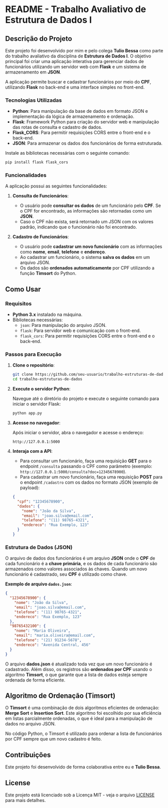 # README - Trabalho Avaliativo de Estrutura de Dados I

## Descrição do Projeto

Este projeto foi desenvolvido por mim e pelo colega **Tulio Bessa** como parte do trabalho avaliativo da disciplina de **Estrutura de Dados I**. O objetivo principal foi criar uma aplicação interativa para gerenciar dados de funcionários utilizando um servidor web com **Flask** e um sistema de armazenamento em **JSON**. 

A aplicação permite buscar e cadastrar funcionários por meio do **CPF**, utilizando **Flask** no back-end e uma interface simples no front-end.

### Tecnologias Utilizadas

- **Python**: Para manipulação da base de dados em formato JSON e implementação da lógica de armazenamento e ordenação.
- **Flask**: Framework Python para criação do servidor web e manipulação das rotas de consulta e cadastro de dados.
- **Flask_CORS**: Para permitir requisições CORS entre o front-end e o back-end.
- **JSON**: Para armazenar os dados dos funcionários de forma estruturada.
  
Instale as bibliotecas necessárias com o seguinte comando:

```bash
pip install flask flask_cors
```

### Funcionalidades

A aplicação possui as seguintes funcionalidades:

1. **Consulta de Funcionários**:
   - O usuário pode **consultar os dados** de um funcionário pelo **CPF**. Se o CPF for encontrado, as informações são retornadas como um **JSON**.
   - Caso o CPF não exista, será retornado um JSON com os valores padrão, indicando que o funcionário não foi encontrado.

2. **Cadastro de Funcionários**:
   - O usuário pode **cadastrar um novo funcionário** com as informações como **nome**, **email**, **telefone** e **endereço**. 
   - Ao cadastrar um funcionário, o sistema **salva os dados** em um arquivo JSON.
   - Os dados são **ordenados automaticamente** por CPF utilizando a função **Timsort** do Python.

## Como Usar

### Requisitos

- **Python 3.x** instalado na máquina.
- Bibliotecas necessárias:
  - `json`: Para manipulação do arquivo JSON.
  - `flask`: Para servidor web e comunicação com o front-end.
  - `flask_cors`: Para permitir requisições CORS entre o front-end e o back-end.

### Passos para Execução

1. **Clone o repositório**:

   ```bash
   git clone https://github.com/seu-usuario/trabalho-estruturas-de-dados
   cd trabalho-estruturas-de-dados
   ```

2. **Execute o servidor Python**:

   Navegue até o diretório do projeto e execute o seguinte comando para iniciar o servidor Flask:

   ```bash
   python app.py
   ```

3. **Acesse no navegador**:

   Após iniciar o servidor, abra o navegador e acesse o endereço:

   ```
   http://127.0.0.1:5000
   ```

4. **Interaja com a API**:
   - Para consultar um funcionário, faça uma requisição **GET** para o endpoint `/consulta` passando o CPF como parâmetro (exemplo: `http://127.0.0.1:5000/consulta?doc=12345678900`).
   - Para cadastrar um novo funcionário, faça uma requisição **POST** para o endpoint `/cadastro` com os dados no formato JSON (exemplo de payload):

   ```json
   {
     "cpf": "12345678900",
     "dados": {
       "nome": "João da Silva",
       "email": "joao.silva@email.com",
       "telefone": "(11) 98765-4321",
       "endereco": "Rua Exemplo, 123"
     }
   }
   ```

### Estrutura de Dados (JSON)

O arquivo de dados dos funcionários é um arquivo **JSON** onde o **CPF** de cada funcionário é a **chave primária**, e os dados de cada funcionário são armazenados como valores associados às chaves. Quando um novo funcionário é cadastrado, seu **CPF** é utilizado como chave.

**Exemplo de arquivo `dados.json`**:

```json
{
  "12345678900": {
    "nome": "João da Silva",
    "email": "joao.silva@email.com",
    "telefone": "(11) 98765-4321",
    "endereco": "Rua Exemplo, 123"
  },
  "98765432100": {
    "nome": "Maria Oliveira",
    "email": "maria.oliveira@email.com",
    "telefone": "(21) 91234-5678",
    "endereco": "Avenida Central, 456"
  }
}
```

O arquivo **dados.json** é atualizado toda vez que um novo funcionário é cadastrado. Além disso, os registros são **ordenados por CPF** usando o algoritmo **Timsort**, o que garante que a lista de dados esteja sempre ordenada de forma eficiente.

## Algoritmo de Ordenação (Timsort)

O **Timsort** é uma combinação de dois algoritmos eficientes de ordenação: **Merge Sort** e **Insertion Sort**. Este algoritmo foi escolhido por sua eficiência em listas parcialmente ordenadas, o que é ideal para a manipulação de dados no arquivo JSON.

No código Python, o Timsort é utilizado para ordenar a lista de funcionários por CPF sempre que um novo cadastro é feito.

## Contribuições

Este projeto foi desenvolvido de forma colaborativa entre eu e **Tulio Bessa**.

## License

Este projeto está licenciado sob a Licença MIT - veja o arquivo [LICENSE](LICENSE) para mais detalhes.
